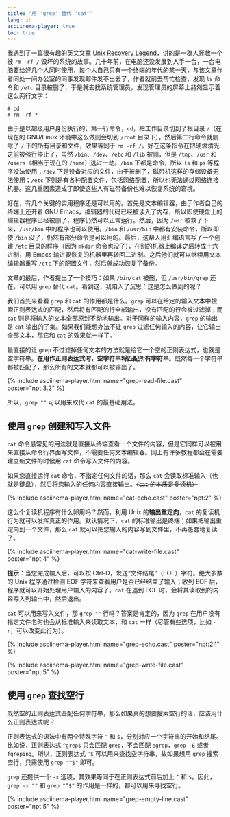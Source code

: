 ```yaml
---
title: "用 'grep' 替代 'cat'"
lang: zh
asciinema-player: true
toc: true
---
```


我遇到了一篇很有趣的英文文章 [Unix Recovery Legend](https://www.ee.ryerson.ca/~elf/hack/recovery.html)，讲的是一群人拯救一个被 `rm -rf /` 毁坏的系统的故事。几十年前，在电脑还没发展到人手一台，一台电脑要给好几个人同时使用，每个人自己只有一个终端的年代的某一天，与该文章作者同处一间办公室的同事发现邮件发不出去了，作者就前去帮忙检查，发现 `ls` 命令和 `/etc` 目录被删了，于是就去找系统管理员，发现管理员的屏幕上赫然显示着这么两行文字：

```console
# cd
# rm -rf *
```

由于是以超级用户身份执行的，第一行命令，`cd`，把工作目录切到了根目录 `/`（在现在的 GNU/Linux 环境中这么做则会切到 `/root` 目录下），然后第二行命令就删除了 `/` 下的所有目录和文件，效果等同于 `rm -rf /`。好在这条指令在把硬盘清光之前被强行停止了，虽然 `/bin`、`/dev`、`/etc` 和 `/lib` 被删，但是 `/tmp`、`/usr` 和 `/users`（相当于现在的 `/home`）逃过一劫。`/bin` 下都是命令，所以 `ls` 和 `ps` 等程序没法使用；`/dev` 下是设备对应的文件，由于被删了，磁带机这样的存储设备无法使用；`/etc` 下则是有各种配置文件，包括网络配置，所以也无法通过网络连接机器。这几重因素造成了即使这些人有磁带备份也难以恢复系统的窘境。

好在，有几个关键的实用程序还是可以用的。首先是文本编辑器，由于作者自己的终端上还开着 GNU Emacs，编辑器的代码已经被读入了内存，所以即使硬盘上的编辑器程序已经被删了，程序仍然可以正常运行。然后，因为 `/usr` 被救了下来，`/usr/bin` 中的程序也可以使用。`/bin` 和 `/usr/bin` 中都有安装命令，所以即使 `/bin` 没了，仍然有部分命令是可以用的。最后，这帮人用汇编语言写了一个创建 `/etc` 目录的程序（因为 `mkdir` 命令也没了），在别的机器上编译之后转成十六进制，用 Emacs 输进要恢复的机器里再转回二进制。之后他们就可以继续用文本编辑器重写 `/etc` 下的配置文件，然后就成功恢复了备份。

文章的最后，作者提出了一个技巧：如果 `/bin/cat` 被删，但 `/usr/bin/grep` 还在，可以用 `grep` 替代 `cat`。看到这，我陷入了沉思：这是怎么做到的呢？

我们首先来看看 `grep` 和 `cat` 的作用都是什么。`grep` 可以在给定的输入文本中搜索正则表达式的匹配，然后将有匹配的行全部输出，没有匹配的行会被过滤掉；而 `cat` 则是将输入的文本全部原封不动地输出。对于同样的输入内容，`grep` 的输出是 `cat` 输出的子集。如果我们能想办法不让 `grep` 过滤任何输入的内容，让它输出全部文本，那它和 `cat` 的效果就一样了。

最直接的让 `grep` 不过滤掉任何文本的方法就是给它一个空的正则表达式，也就是空字符串。**在用作正则表达式时，空字符串将匹配所有字符串**。既然每一个字符串都被匹配了，那么所有的文本就都可以被输出了。

{% include asciinema-player.html name="grep-read-file.cast" poster="npt:3.2" %}

所以，`grep ""` 可以用来取代 `cat` 的最基础用法。

## 使用 `grep` 创建和写入文件

`cat` 命令最常见的用法就是直接从终端查看一个文件的内容，但是它同样可以被用来直接从命令行界面写文件，不需要任何文本编辑器。网上有许多教程都会在需要建立新文件的时候用 `cat` 命令写入文件的内容。

如果您直接运行 `cat` 命令，不指定任何文件的话，那么 `cat` 会读取标准输入（也就是键盘），然后将您输入的任何内容直接输出。~~（`cat` 的本质是复读机）~~

{% include asciinema-player.html name="cat-echo.cast" poster="npt:2" %}

这么个复读机程序有什么卵用吗？然而，利用 Unix 的**输出重定向**，`cat` 的复读机行为就可以发挥真正的作用。默认情况下，`cat` 的标准输出是终端；如果把输出重定向到一个文件，那么 `cat` 就可以把您输入的内容写到文件里，不再愚蠢地复读了。

{% include asciinema-player.html name="cat-write-file.cast" poster="npt:4" %}

**提示**：当您完成输入后，可以按 Ctrl-D，发送“文件结尾”（EOF）字符。绝大多数的 Unix 程序通过检测 EOF 字符来查看用户是否已经结束了输入；收到 EOF 后，程序就可以开始处理用户输入的内容了。`cat` 在遇到 EOF 时，会将其读取到的内容写入到输出中，然后退出。

`cat` 可以用来写入文件，那 `grep ""` 行吗？答案是肯定的，因为 `grep` 在用户没有指定文件名时也会从标准输入来读取文本，和 `cat` 一样（尽管有些选项，比如 `-r`，可以改变此行为）。

{% include asciinema-player.html name="grep-echo.cast" poster="npt:2.1" %}

{% include asciinema-player.html name="grep-write-file.cast" poster="npt:5" %}

## 使用 `grep` 查找空行

既然空的正则表达式匹配任何字符串，那么如果真的想要搜索空行的话，应该用什么正则表达式呢？

正则表达式的语法中有两个特殊字符 `^` 和 `$`，分别对应一个字符串的开始和结尾。比如说，正则表达式 `^grep$` 只会匹配 `grep`，不会匹配 `egrep`，`grep -E` 或者 `fgreping`。所以，正则表达式 `^$` 可以用来查找空字符串，故如果想用 `grep` 搜索空行，只需使用 `grep "^$"` 即可。

`grep` 还提供一个 `-x` 选项，其效果等同于在正则表达式前后加上 `^` 和 `$`。因此，`grep -x ""` 和 `grep "^$"` 的作用是一样的，都可以用来寻找空行。

{% include asciinema-player.html name="grep-empty-line.cast" poster="npt:5" %}
